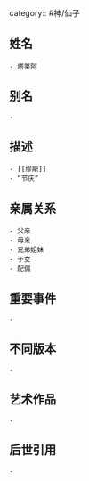 category:: #神/仙子
## 姓名
	- 塔莱阿
## 别名
	-
## 描述
	- [[缪斯]]
	- “节庆”
## 亲属关系
	- 父亲
	- 母亲
	- 兄弟姐妹
	- 子女
	- 配偶
## 重要事件
	-
## 不同版本
	-
## 艺术作品
	-
## 后世引用
	-
